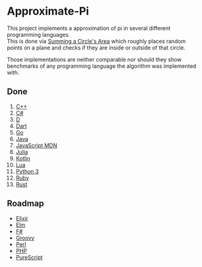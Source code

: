 # Approximate-Pi
This project implements a approximation of pi in several different programming languages.  
This is done via [Summing a Circle's Area](https://en.wikipedia.org/wiki/Approximations_of_%CF%80#Summing_a_circle's_area) which roughly places random points on a plane and checks if they are inside or outside of that circle.  

Those implementations are neither comparable nor should they show benchmarks of any programming language the algorithm was implemented with.  

## Done
01. [C++](https://cplusplus.com/doc/)
02. [C#](https://docs.microsoft.com/en-us/dotnet/csharp/)
03. [D](https://dlang.org/documentation.html)
04. [Dart](https://dart.dev/guides)
05. [Go](https://go.dev/doc/)
06. [Java](https://docs.oracle.com/en/java/)
07. [JavaScript MDN](https://developer.mozilla.org/en-US/docs/Web/javascript)
08. [Julia](https://docs.julialang.org/en/v1/)
09. [Kotlin](https://kotlinlang.org/docs/home.html)
10. [Lua](https://www.lua.org/docs.html)
11. [Python 3](https://docs.python.org/3/)
12. [Ruby](https://ruby-doc.org/)
13. [Rust](https://www.rust-lang.org/)


## Roadmap
- [Elixir](https://elixir-lang.org/docs.html)
- [Elm](https://guide.elm-lang.org/)
- [F#](https://fsharp.org/docs/)
- [Groovy](https://groovy-lang.org/single-page-documentation.html)
- [Perl](https://www.perl.org/docs.html)
- [PHP](https://www.php.net/docs.php)
- [PureScript](https://www.purescript.org/)
